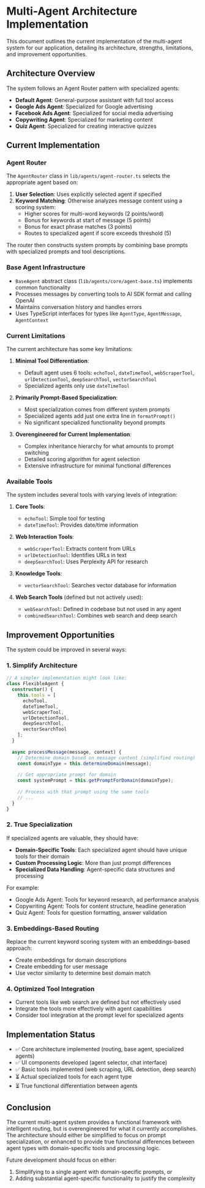 # Multi-Agent Architecture Implementation

This document outlines the current implementation of the multi-agent system for our application, detailing its architecture, strengths, limitations, and improvement opportunities.

## Architecture Overview

The system follows an Agent Router pattern with specialized agents:

- **Default Agent**: General-purpose assistant with full tool access
- **Google Ads Agent**: Specialized for Google advertising
- **Facebook Ads Agent**: Specialized for social media advertising
- **Copywriting Agent**: Specialized for marketing content
- **Quiz Agent**: Specialized for creating interactive quizzes

## Current Implementation

### Agent Router

The `AgentRouter` class in `lib/agents/agent-router.ts` selects the appropriate agent based on:

1. **User Selection**: Uses explicitly selected agent if specified
2. **Keyword Matching**: Otherwise analyzes message content using a scoring system:
   - Higher scores for multi-word keywords (2 points/word)
   - Bonus for keywords at start of message (5 points)
   - Bonus for exact phrase matches (3 points)
   - Routes to specialized agent if score exceeds threshold (5)

The router then constructs system prompts by combining base prompts with specialized prompts and tool descriptions.

### Base Agent Infrastructure

- `BaseAgent` abstract class (`lib/agents/core/agent-base.ts`) implements common functionality
- Processes messages by converting tools to AI SDK format and calling OpenAI
- Maintains conversation history and handles errors
- Uses TypeScript interfaces for types like `AgentType`, `AgentMessage`, `AgentContext`

### Current Limitations

The current architecture has some key limitations:

1. **Minimal Tool Differentiation**: 
   - Default agent uses 6 tools: `echoTool`, `dateTimeTool`, `webScraperTool`, `urlDetectionTool`, `deepSearchTool`, `vectorSearchTool`
   - Specialized agents only use `dateTimeTool`

2. **Primarily Prompt-Based Specialization**:
   - Most specialization comes from different system prompts
   - Specialized agents add just one extra line in `formatPrompt()`
   - No significant specialized functionality beyond prompts

3. **Overengineered for Current Implementation**:
   - Complex inheritance hierarchy for what amounts to prompt switching
   - Detailed scoring algorithm for agent selection
   - Extensive infrastructure for minimal functional differences

### Available Tools

The system includes several tools with varying levels of integration:

1. **Core Tools**:
   - `echoTool`: Simple tool for testing
   - `dateTimeTool`: Provides date/time information

2. **Web Interaction Tools**:
   - `webScraperTool`: Extracts content from URLs
   - `urlDetectionTool`: Identifies URLs in text
   - `deepSearchTool`: Uses Perplexity API for research

3. **Knowledge Tools**:
   - `vectorSearchTool`: Searches vector database for information

4. **Web Search Tools** (defined but not actively used):
   - `webSearchTool`: Defined in codebase but not used in any agent
   - `combinedSearchTool`: Combines web search and deep search

## Improvement Opportunities

The system could be improved in several ways:

### 1. Simplify Architecture

```typescript
// A simpler implementation might look like:
class FlexibleAgent {
  constructor() {
    this.tools = [
      echoTool, 
      dateTimeTool, 
      webScraperTool, 
      urlDetectionTool,
      deepSearchTool,
      vectorSearchTool
    ];
  }
  
  async processMessage(message, context) {
    // Determine domain based on message content (simplified routing)
    const domainType = this.determineDomain(message);
    
    // Get appropriate prompt for domain
    const systemPrompt = this.getPromptForDomain(domainType);
    
    // Process with that prompt using the same tools
    // ...
  }
}
```

### 2. True Specialization

If specialized agents are valuable, they should have:

- **Domain-Specific Tools**: Each specialized agent should have unique tools for their domain
- **Custom Processing Logic**: More than just prompt differences
- **Specialized Data Handling**: Agent-specific data structures and processing

For example:
- Google Ads Agent: Tools for keyword research, ad performance analysis
- Copywriting Agent: Tools for content structure, headline generation
- Quiz Agent: Tools for question formatting, answer validation

### 3. Embeddings-Based Routing

Replace the current keyword scoring system with an embeddings-based approach:
- Create embeddings for domain descriptions
- Create embedding for user message
- Use vector similarity to determine best domain match

### 4. Optimized Tool Integration

- Current tools like web search are defined but not effectively used
- Integrate the tools more effectively with agent capabilities
- Consider tool integration at the prompt level for specialized agents

## Implementation Status

- ✅ Core architecture implemented (routing, base agent, specialized agents)
- ✅ UI components developed (agent selector, chat interface)
- ✅ Basic tools implemented (web scraping, URL detection, deep search)
- ⏳ Actual specialized tools for each agent type
- ⏳ True functional differentiation between agents

## Conclusion

The current multi-agent system provides a functional framework with intelligent routing, but is overengineered for what it currently accomplishes. The architecture should either be simplified to focus on prompt specialization, or enhanced to provide true functional differences between agent types with domain-specific tools and processing logic.

Future development should focus on either:
1. Simplifying to a single agent with domain-specific prompts, or
2. Adding substantial agent-specific functionality to justify the complexity